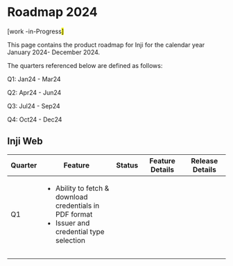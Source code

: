 # Roadmap 2024

\[work -in-Progress<mark style="background-color:yellow;">]</mark>

This page contains the product roadmap for Inji for the calendar year January 2024- December 2024.

The quarters referenced below are defined as follows:

Q1: Jan24 - Mar24

Q2: Apr24 - Jun24

Q3: Jul24 - Sep24

Q4: Oct24 - Dec24

## Inji Web



<table><thead><tr><th>Quarter</th><th width="151">Feature</th><th>Status</th><th>Feature Details</th><th>Release Details</th></tr></thead><tbody><tr><td>Q1</td><td><ul><li>Ability to fetch &#x26; download credentials in PDF format </li><li>Issuer and credential type selection</li></ul></td><td></td><td></td><td></td></tr><tr><td></td><td></td><td></td><td></td><td></td></tr><tr><td></td><td></td><td></td><td></td><td></td></tr></tbody></table>
